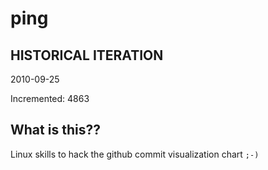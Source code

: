 # ping

## HISTORICAL ITERATION
2010-09-25

Incremented: 4863

## What is this?? 
Linux skills to hack the github commit visualization chart `;-)`
